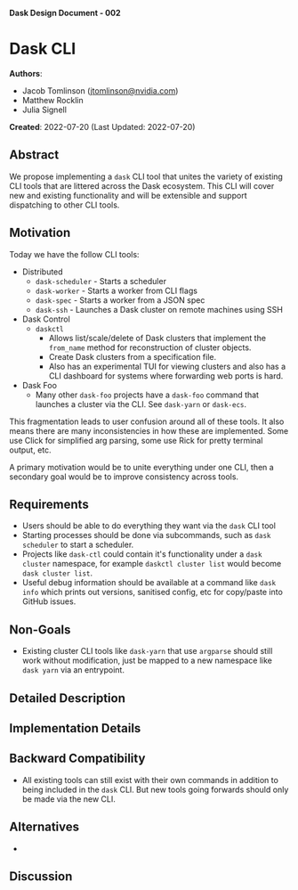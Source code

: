 **Dask Design Document - 002**

# Dask CLI

**Authors**:

- Jacob Tomlinson (jtomlinson@nvidia.com)
- Matthew Rocklin
- Julia Signell

**Created**: 2022-07-20 (Last Updated: 2022-07-20)


## Abstract

We propose implementing a `dask` CLI tool that unites the variety of existing CLI tools that are littered across the Dask ecosystem. This CLI will cover new and existing functionality and will be extensible and support dispatching to other CLI tools.

## Motivation

Today we have the follow CLI tools:

- Distributed
  - `dask-scheduler` - Starts a scheduler
  - `dask-worker` - Starts a worker from CLI flags
  - `dask-spec` - Starts a worker from a JSON spec
  - `dask-ssh` - Launches a Dask cluster on remote machines using SSH
- Dask Control
  - `daskctl`
    - Allows list/scale/delete of Dask clusters that implement the `from_name` method for reconstruction of cluster objects.
    - Create Dask clusters from a specification file.
    - Also has an experimental TUI for viewing clusters and also has a CLI dashboard for systems where forwarding web ports is hard.
- Dask Foo
  - Many other `dask-foo` projects have a `dask-foo` command that launches a cluster via the CLI. See `dask-yarn` or `dask-ecs`.

This fragmentation leads to user confusion around all of these tools. It also means there are many inconsistencies in how these are implemented. Some use Click for simplified arg parsing, some use Rick for pretty terminal output, etc.

A primary motivation would be to unite everything under one CLI, then a secondary goal would be to improve consistency across tools.

## Requirements

- Users should be able to do everything they want via the `dask` CLI tool
- Starting processes should be done via subcommands, such as `dask scheduler` to start a scheduler.
- Projects like `dask-ctl` could contain it's functionality under a `dask cluster` namespace, for example `daskctl cluster list` would become `dask cluster list`.
- Useful debug information should be available at a command like `dask info` which prints out versions, sanitised config, etc for copy/paste into GitHub issues.

## Non-Goals

- Existing cluster CLI tools like `dask-yarn` that use `argparse` should still work without modification, just be mapped to a new namespace like `dask yarn` via an entrypoint.

## Detailed Description

## Implementation Details

## Backward Compatibility

- All existing tools can still exist with their own commands in addition to being included in the `dask` CLI. But new tools going forwards should only be made via the new CLI.

## Alternatives

-

## Discussion
